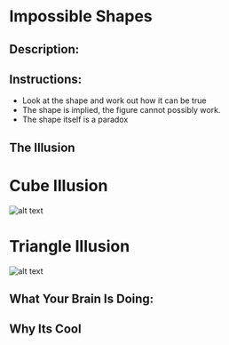 # Impossible Shapes 

## Description:

## Instructions: 

* Look at the shape and work out how it can be true
* The shape is implied, the figure cannot possibly work. 
* The shape itself is a paradox




## The Illusion

# Cube Illusion 

![alt text](ImpossibleCube.jpeg "'Cube'")


# Triangle Illusion 

![alt text](ImpossibleTriangle.gif "'Triangle'")




## What Your Brain Is Doing: 

## Why Its Cool



